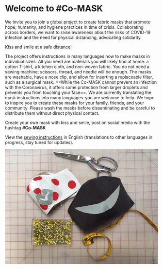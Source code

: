 # Welcome to #Co-MASK

We invite you to join a global project to create fabric masks that promote hope, humanity, and hygiene practices in time of crisis. Collaborating across borders, we want to raise awareness about the risks of COVID-19 infection and the need for physical distancing, advocating solidarity. 

Kiss and smile at a safe distance!

The project offers instructions in many languages how to make masks in individual sizes. All you need are materials you will likely find at home: a cotton T-shirt, a kitchen cloth, and non-woven fabric. You do not need a sewing machine; scissors, thread, and needle will be enough. The masks are washable, have a nose clip, and allow for inserting a replaceable filter, such as a surgical mask. ==While the Co-MASK cannot prevent an infection with the Coronavirus, it offers some protection from larger droplets and prevents you from touching your face==. We are currently translating the mask instructions into many languages–you are welcome to help. We hope to inspire you to create these masks for your family, friends, and your community. Please wash the masks before disseminating and be careful to distribute them without direct physical contact. 

Create your own mask with kiss and smile, post on social media with the hashtag **#Co-MASK**

View the [sewing instructions](https://docs.google.com/presentation/d/1T_rO2Q8HKdWN_8hhGp65-JKylpn2vpFx0kGD602U618/edit?usp=sharing) in English (translations to other languages in progress, stay tuned for updates). 

![](media/image1.jpg)